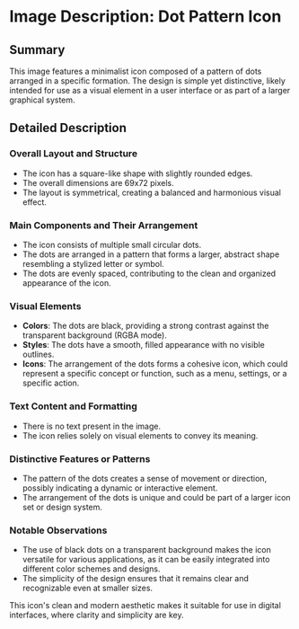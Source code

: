 # Image Description: Dot Pattern Icon

## Summary
This image features a minimalist icon composed of a pattern of dots arranged in a specific formation. The design is simple yet distinctive, likely intended for use as a visual element in a user interface or as part of a larger graphical system.

## Detailed Description

### Overall Layout and Structure
- The icon has a square-like shape with slightly rounded edges.
- The overall dimensions are 69x72 pixels.
- The layout is symmetrical, creating a balanced and harmonious visual effect.

### Main Components and Their Arrangement
- The icon consists of multiple small circular dots.
- The dots are arranged in a pattern that forms a larger, abstract shape resembling a stylized letter or symbol.
- The dots are evenly spaced, contributing to the clean and organized appearance of the icon.

### Visual Elements
- **Colors**: The dots are black, providing a strong contrast against the transparent background (RGBA mode).
- **Styles**: The dots have a smooth, filled appearance with no visible outlines.
- **Icons**: The arrangement of the dots forms a cohesive icon, which could represent a specific concept or function, such as a menu, settings, or a specific action.

### Text Content and Formatting
- There is no text present in the image.
- The icon relies solely on visual elements to convey its meaning.

### Distinctive Features or Patterns
- The pattern of the dots creates a sense of movement or direction, possibly indicating a dynamic or interactive element.
- The arrangement of the dots is unique and could be part of a larger icon set or design system.

### Notable Observations
- The use of black dots on a transparent background makes the icon versatile for various applications, as it can be easily integrated into different color schemes and designs.
- The simplicity of the design ensures that it remains clear and recognizable even at smaller sizes.

This icon's clean and modern aesthetic makes it suitable for use in digital interfaces, where clarity and simplicity are key.